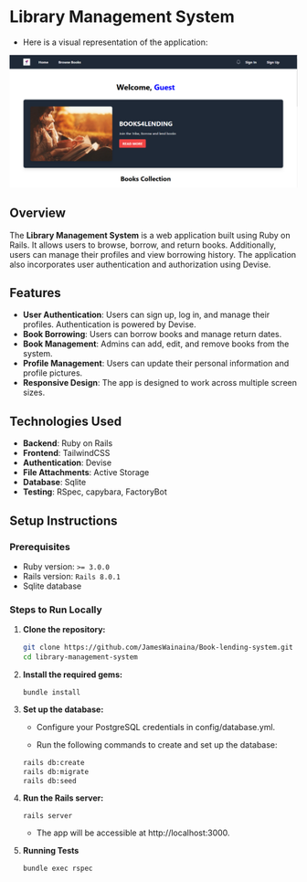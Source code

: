 
# Library Management System

- Here is a visual representation of the application:

![Project Overview](/public/Project%20picture.PNG)


## Overview

The **Library Management System** is a web application built using Ruby on Rails. It allows users to browse, borrow, and return books. Additionally, users can manage their profiles and view borrowing history. The application also incorporates user authentication and authorization using Devise.

## Features

- **User Authentication**: Users can sign up, log in, and manage their profiles. Authentication is powered by Devise.
- **Book Borrowing**: Users can borrow books and manage return dates.
- **Book Management**: Admins can add, edit, and remove books from the system.
- **Profile Management**: Users can update their personal information and profile pictures.
- **Responsive Design**: The app is designed to work across multiple screen sizes.

## Technologies Used

- **Backend**: Ruby on Rails
- **Frontend**: TailwindCSS
- **Authentication**: Devise
- **File Attachments**: Active Storage
- **Database**: Sqlite
- **Testing**: RSpec, capybara, FactoryBot

## Setup Instructions

### Prerequisites

- Ruby version: `>= 3.0.0`
- Rails version: `Rails 8.0.1 `
- Sqlite database

### Steps to Run Locally

1. **Clone the repository:**

   ```bash
   git clone https://github.com/JamesWainaina/Book-lending-system.git
   cd library-management-system
   ```

2.  **Install the required gems:**
    ```
    bundle install
    ```

3. **Set up the database:**

    - Configure your PostgreSQL credentials in config/database.yml.

    - Run the following commands to create and set up the database:
   
    ```
    rails db:create
    rails db:migrate
    rails db:seed
    ```

4. **Run the Rails server:**
    ```
    rails server
    ```
    - The app will be accessible at http://localhost:3000.


5. **Running Tests**
    ```
    bundle exec rspec
    ```
